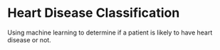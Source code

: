 # Heart Disease Classification
Using machine learning to determine if a patient is likely to have heart disease or not.
